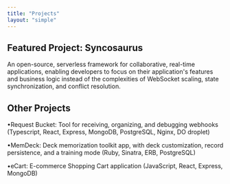 ```yaml
---
title: "Projects"
layout: "simple"
---
```


## Featured Project: Syncosaurus

An open-source, serverless framework for collaborative, real-time applications, enabling developers to focus on their application's features and business logic instead of the complexities of WebSocket scaling, state synchronization, and conflict resolution.

## Other Projects

•Request Bucket: Tool for receiving, organizing, and debugging webhooks
(Typescript, React, Express, MongoDB, PostgreSQL, Nginx, DO droplet)

•MemDeck: Deck memorization toolkit app, with deck customization, record persistence, and a training mode (Ruby, Sinatra, ERB, PostgreSQL)

•eCart: E-commerce Shopping Cart application
(JavaScript, React, Express, MongoDB)

